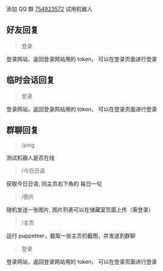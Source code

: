 添加 QQ 群 <a href="https://qm.qq.com/q/HQIjivJg66" target="_blank">754923572</a> 试用机器人

## 好友回复

> 登录

登录网站，返回登录网站用的 token， 可以在登录页面进行登录

## 临时会话回复

> 登录

登录网站，返回登录网站用的 token， 可以在登录页面进行登录

## 群聊回复

> /ping

测试机器人是否在线

> /今日日语

获取今日日语, 同主页右下角的 每日一句

> /图片

随机发送一张图片, 图片列表可以在储藏室页面上传（需登录）

> /主页

运行 puppeteer，截取一张主页的截图，并发送到群聊

> 登录

登录网站，返回登录网站用的 token， 可以在登录页面进行登录
